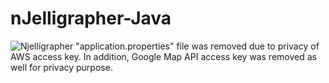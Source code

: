 # nJelligrapher-Java
![Njelligrapher](https://s3-us-west-1.amazonaws.com/elliejzhao.com/img/nJelligrapher2.png)
"application.properties" file was removed due to privacy of AWS access key. 
In addition, Google Map API access key was removed as well for privacy purpose. 
